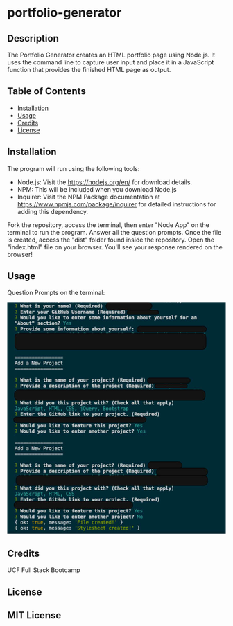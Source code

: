 # portfolio-generator

## Description

The Portfolio Generator creates an HTML portfolio page using Node.js. It uses the command line to capture user input and place it in a JavaScript function that provides the finished HTML page as output.


## Table of Contents 

- [Installation](#installation)
- [Usage](#usage)
- [Credits](#credits)
- [License](#license)

## Installation

The program will run using the following tools:

- Node.js: Visit the https://nodejs.org/en/ for download details.
- NPM: This will be included when you download Node.js
- Inquirer: Visit the NPM Package documentation at https://www.npmjs.com/package/inquirer for detailed instructions for adding this dependency.

Fork the repository, access the terminal, then enter "Node App" on the terminal to run the program. Answer all the question prompts. Once the file is created, access the "dist" folder found inside the repository. Open the "index.html" file on your browser. You'll see your response rendered on the browser!

## Usage


Question Prompts on the terminal:

    
![question prompts on terminal](assets/images/question-prompts-on-terminal.png)
    

## Credits

UCF Full Stack Bootcamp

## License

MIT License
---


